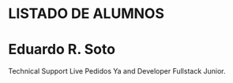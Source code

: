 # LISTADO DE ALUMNOS

# Eduardo R. Soto

Technical Support Live Pedidos Ya and Developer Fullstack Junior.